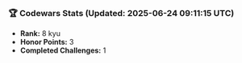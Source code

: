 ### 🏆 Codewars Stats (Updated: 2025-06-24 09:11:15 UTC)

- **Rank:** 8 kyu
- **Honor Points:** 3
- **Completed Challenges:** 1
